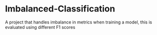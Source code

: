 # Imbalanced-Classification
A project that handles imbalance in metrics when training a model, this is evaluated using different F1 scores
